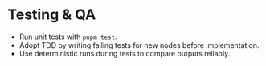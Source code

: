 # Testing & QA

- Run unit tests with `pnpm test`.
- Adopt TDD by writing failing tests for new nodes before implementation.
- Use deterministic runs during tests to compare outputs reliably.
